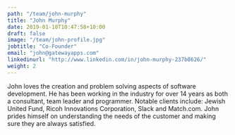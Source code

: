 ```yaml
---
path: "/team/john-murphy"
title: "John Murphy"
date: 2019-01-18T10:47:58+10:00
draft: false
image: "/team/john-profile.jpg"
jobtitle: "Co-Founder"
email: "john@gatewayapps.com"
linkedinurl: "http://www.linkedin.com/in/john-murphy-237b8626/"
weight: 2
---
```


John loves the creation and problem solving aspects of software development. He has been working in the industry for over 14 years as both a consultant, team leader and programmer. Notable clients include: Jewish United Fund, Ricoh Innovations Corporation, Slack and Match.com. John prides himself on understanding the needs of the customer and making sure they are always satisfied.
